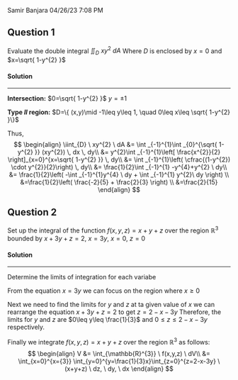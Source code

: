 Samir Banjara
04/26/23
7:08 PM

## Question 1
Evaluate the double integral $\iint_{D} \ xy^{2} \ dA$ 
Where $D$ is enclosed by $x=0$ and $x=\sqrt{ 1-y^{2} }$
#### Solution 
***
**Intersection:**
$0=\sqrt{ 1-y^{2} }$
    $y= \pm1$ 

**Type $II$ region:**
$D=\{ (x,y)\mid -1\leq y\leq 1, \quad 0\leq x\leq \sqrt{ 1-y^{2} }\}$

Thus, 
$$
\begin{align}
\iint_{D} \ xy^{2} \ dA  &= \int _{-1}^{1}\int _{0}^{\sqrt{ 1-y^{2} }} (xy^{2}) \, dx  \, dy\\
&= y^{2}\int _{-1}^{1}\left[ \frac{x^{2}}{2} \right]_{x=0}^{x=\sqrt{ 1-y^{2} }}  \, dy\\
&= \int _{-1}^{1}\left( \cfrac{(1-y^{2}) \cdot y^{2}}{2}\right)  \, dy\\
&= \frac{1}{2}\int _{-1}^{1} -y^{4}+y^{2} \ dy\\
&= \frac{1}{2}\left( -\int _{-1}^{1}y^{4} \ dy + \int _{-1}^{1} y^{2}\ dy  \right) \\
&=\frac{1}{2}\left( \frac{-2}{5} + \frac{2}{3} \right) \\
&=\frac{2}{15}
\end{align}
$$

## Question 2

Set up the integral of the function $f(x, y, z) = x + y + z$ over the region $\mathbb{R}^{3}$ 
bounded by $x+3y+z=2$, $x=3y$, $x=0$, $z=0$
#### Solution 
***
Determine the limits of integration for each variabe

From the equation $x=3y$
we can focus on the region where $x\geq 0$ 

Next we need to find the limits for $y$ and $z$ at ta given value of $x$
we can rearrange the equation $x+3y+z=2$ to get $z=2-x-3y$
Therefore, the limits for $y$ and $z$ are $0\leq y\leq \frac{1}{3}$ and $0\leq z\leq 2-x-3y$ respectively.

Finally we integrate $f(x,y,z)=x+y+z$ over the region $\mathbb{R}^{3}$ as follows:
$$
\begin{align}
V &= \int_{\mathbb{R}^{3}} \ f(x,y,z) \ dV\\
&= \int_{x=0}^{x={3}} \int_{y=0}^{y=\frac{1}{3}x}\int_{z=0}^{z=2-x-3y} \ (x+y+z) \ dz, \ dy, \ dx
\end{align}
$$